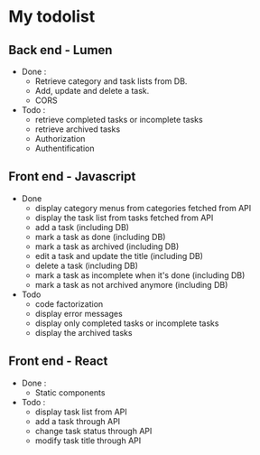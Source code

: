 # My todolist

## Back end - Lumen

- Done :
  - Retrieve category and task lists from DB.
  - Add, update and delete a task.
  - CORS
- Todo :
  - retrieve completed tasks or incomplete tasks
  - retrieve archived tasks
  - Authorization
  - Authentification

## Front end - Javascript

- Done
  - display category menus from categories fetched from API
  - display the task list from tasks fetched from API
  - add a task (including DB)
  - mark a task as done (including DB)
  - mark a task as archived (including DB)
  - edit a task and update the title (including DB)
  - delete a task (including DB)
  - mark a task as incomplete when it's done (including DB)
  - mark a task as not archived anymore (including DB)
- Todo
  - code factorization
  - display error messages
  - display only completed tasks or incomplete tasks
  - display the archived tasks

## Front end - React

- Done :
  - Static components
- Todo :
  - display task list from API
  - add a task through API
  - change task status through API
  - modify task title through API